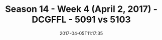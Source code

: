 ---
title: Season 14 - Week 4 (April 2, 2017) - DCGFFL - 5091 vs 5103
teams_score:
- team: 5091
  score:
- team: 5103
  score: 12
mvp: Jordan A. & Pedro
game-ball: Aaron & Roy
season: 14
week: 4
date: '2017-04-05T11:17:35'
pageid: season-14-week-4-april-2-2017-5091-vs-5103
---